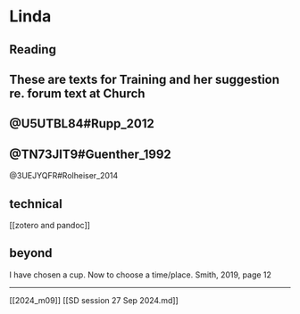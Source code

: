 # Linda
## Reading
These are texts for Training and her suggestion re. forum text at Church
- 
@U5UTBL84#Rupp_2012
- 
@TN73JIT9#Guenther_1992
- 
@3UEJYQFR#Rolheiser_2014


## technical
[[zotero and pandoc]]

## beyond

I have chosen a cup. Now to choose a time/place. Smith, 2019, page 12

---

[[2024_m09]] [[SD session  27 Sep 2024.md]]

